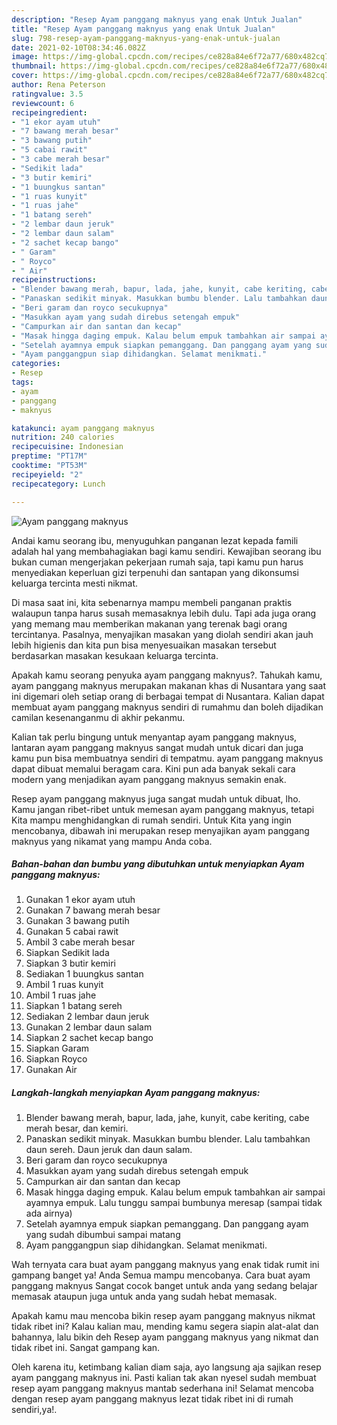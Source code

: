```yaml
---
description: "Resep Ayam panggang maknyus yang enak Untuk Jualan"
title: "Resep Ayam panggang maknyus yang enak Untuk Jualan"
slug: 798-resep-ayam-panggang-maknyus-yang-enak-untuk-jualan
date: 2021-02-10T08:34:46.082Z
image: https://img-global.cpcdn.com/recipes/ce828a84e6f72a77/680x482cq70/ayam-panggang-maknyus-foto-resep-utama.jpg
thumbnail: https://img-global.cpcdn.com/recipes/ce828a84e6f72a77/680x482cq70/ayam-panggang-maknyus-foto-resep-utama.jpg
cover: https://img-global.cpcdn.com/recipes/ce828a84e6f72a77/680x482cq70/ayam-panggang-maknyus-foto-resep-utama.jpg
author: Rena Peterson
ratingvalue: 3.5
reviewcount: 6
recipeingredient:
- "1 ekor ayam utuh"
- "7 bawang merah besar"
- "3 bawang putih"
- "5 cabai rawit"
- "3 cabe merah besar"
- "Sedikit lada"
- "3 butir kemiri"
- "1 buungkus santan"
- "1 ruas kunyit"
- "1 ruas jahe"
- "1 batang sereh"
- "2 lembar daun jeruk"
- "2 lembar daun salam"
- "2 sachet kecap bango"
- " Garam"
- " Royco"
- " Air"
recipeinstructions:
- "Blender bawang merah, bapur, lada, jahe, kunyit, cabe keriting, cabe merah besar, dan kemiri."
- "Panaskan sedikit minyak. Masukkan bumbu blender. Lalu tambahkan daun sereh. Daun jeruk dan daun salam."
- "Beri garam dan royco secukupnya"
- "Masukkan ayam yang sudah direbus setengah empuk"
- "Campurkan air dan santan dan kecap"
- "Masak hingga daging empuk. Kalau belum empuk tambahkan air sampai ayamnya empuk. Lalu tunggu sampai bumbunya meresap (sampai tidak ada airnya)"
- "Setelah ayamnya empuk siapkan pemanggang. Dan panggang ayam yang sudah dibumbui sampai matang"
- "Ayam panggangpun siap dihidangkan. Selamat menikmati."
categories:
- Resep
tags:
- ayam
- panggang
- maknyus

katakunci: ayam panggang maknyus 
nutrition: 240 calories
recipecuisine: Indonesian
preptime: "PT17M"
cooktime: "PT53M"
recipeyield: "2"
recipecategory: Lunch

---
```



![Ayam panggang maknyus](https://img-global.cpcdn.com/recipes/ce828a84e6f72a77/680x482cq70/ayam-panggang-maknyus-foto-resep-utama.jpg)

Andai kamu seorang ibu, menyuguhkan panganan lezat kepada famili adalah hal yang membahagiakan bagi kamu sendiri. Kewajiban seorang ibu bukan cuman mengerjakan pekerjaan rumah saja, tapi kamu pun harus menyediakan keperluan gizi terpenuhi dan santapan yang dikonsumsi keluarga tercinta mesti nikmat.

Di masa  saat ini, kita sebenarnya mampu membeli panganan praktis walaupun tanpa harus susah memasaknya lebih dulu. Tapi ada juga orang yang memang mau memberikan makanan yang terenak bagi orang tercintanya. Pasalnya, menyajikan masakan yang diolah sendiri akan jauh lebih higienis dan kita pun bisa menyesuaikan masakan tersebut berdasarkan masakan kesukaan keluarga tercinta. 



Apakah kamu seorang penyuka ayam panggang maknyus?. Tahukah kamu, ayam panggang maknyus merupakan makanan khas di Nusantara yang saat ini digemari oleh setiap orang di berbagai tempat di Nusantara. Kalian dapat membuat ayam panggang maknyus sendiri di rumahmu dan boleh dijadikan camilan kesenanganmu di akhir pekanmu.

Kalian tak perlu bingung untuk menyantap ayam panggang maknyus, lantaran ayam panggang maknyus sangat mudah untuk dicari dan juga kamu pun bisa membuatnya sendiri di tempatmu. ayam panggang maknyus dapat dibuat memalui beragam cara. Kini pun ada banyak sekali cara modern yang menjadikan ayam panggang maknyus semakin enak.

Resep ayam panggang maknyus juga sangat mudah untuk dibuat, lho. Kamu jangan ribet-ribet untuk memesan ayam panggang maknyus, tetapi Kita mampu menghidangkan di rumah sendiri. Untuk Kita yang ingin mencobanya, dibawah ini merupakan resep menyajikan ayam panggang maknyus yang nikamat yang mampu Anda coba.

<!--inarticleads1-->

##### Bahan-bahan dan bumbu yang dibutuhkan untuk menyiapkan Ayam panggang maknyus:

1. Gunakan 1 ekor ayam utuh
1. Gunakan 7 bawang merah besar
1. Gunakan 3 bawang putih
1. Gunakan 5 cabai rawit
1. Ambil 3 cabe merah besar
1. Siapkan Sedikit lada
1. Siapkan 3 butir kemiri
1. Sediakan 1 buungkus santan
1. Ambil 1 ruas kunyit
1. Ambil 1 ruas jahe
1. Siapkan 1 batang sereh
1. Sediakan 2 lembar daun jeruk
1. Gunakan 2 lembar daun salam
1. Siapkan 2 sachet kecap bango
1. Siapkan  Garam
1. Siapkan  Royco
1. Gunakan  Air




<!--inarticleads2-->

##### Langkah-langkah menyiapkan Ayam panggang maknyus:

1. Blender bawang merah, bapur, lada, jahe, kunyit, cabe keriting, cabe merah besar, dan kemiri.
1. Panaskan sedikit minyak. Masukkan bumbu blender. Lalu tambahkan daun sereh. Daun jeruk dan daun salam.
1. Beri garam dan royco secukupnya
1. Masukkan ayam yang sudah direbus setengah empuk
1. Campurkan air dan santan dan kecap
1. Masak hingga daging empuk. Kalau belum empuk tambahkan air sampai ayamnya empuk. Lalu tunggu sampai bumbunya meresap (sampai tidak ada airnya)
1. Setelah ayamnya empuk siapkan pemanggang. Dan panggang ayam yang sudah dibumbui sampai matang
1. Ayam panggangpun siap dihidangkan. Selamat menikmati.




Wah ternyata cara buat ayam panggang maknyus yang enak tidak rumit ini gampang banget ya! Anda Semua mampu mencobanya. Cara buat ayam panggang maknyus Sangat cocok banget untuk anda yang sedang belajar memasak ataupun juga untuk anda yang sudah hebat memasak.

Apakah kamu mau mencoba bikin resep ayam panggang maknyus nikmat tidak ribet ini? Kalau kalian mau, mending kamu segera siapin alat-alat dan bahannya, lalu bikin deh Resep ayam panggang maknyus yang nikmat dan tidak ribet ini. Sangat gampang kan. 

Oleh karena itu, ketimbang kalian diam saja, ayo langsung aja sajikan resep ayam panggang maknyus ini. Pasti kalian tak akan nyesel sudah membuat resep ayam panggang maknyus mantab sederhana ini! Selamat mencoba dengan resep ayam panggang maknyus lezat tidak ribet ini di rumah sendiri,ya!.

